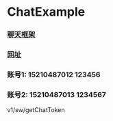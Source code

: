 # ChatExample

### [聊天框架](https://github.com/badoo/Chatto)
### [网址](http://showdoc.yangxiushan.top/web/#/15?page_id=227)
### 账号1:  15210487012  123456
### 账号2:  15210487013   1234567
v1/sw/getChatToken
